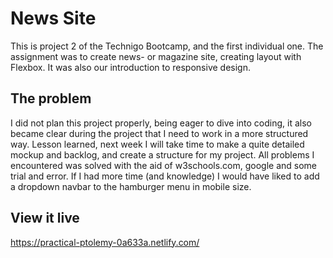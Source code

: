 # News Site

This is project 2 of the Technigo Bootcamp, and the first individual one.
The assignment was to create news- or magazine site, creating layout with Flexbox. It was also our introduction to responsive design.

## The problem
I did not plan this project properly, being eager to dive into coding, it also became clear during the project that I need to work in a more structured way. Lesson learned, next week I will take time to make a quite detailed mockup and backlog, and create a structure for my project.
All problems I encountered was solved with the aid of w3schools.com, google and some trial and error.
If I had more time (and knowledge) I would have liked to add a dropdown navbar to the hamburger menu in mobile size.

## View it live
https://practical-ptolemy-0a633a.netlify.com/
